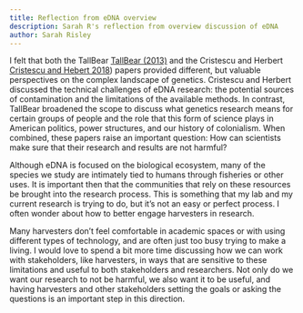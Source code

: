 ```yaml
---
title: Reflection from eDNA overview
description: Sarah R's reflection from overview discussion of eDNA
author: Sarah Risley
---
```


I felt that both the TallBear [TallBear (2013)](https://www.jstor.org/stable/43284191?seq=1) and the Cristescu and Herbert [Cristescu and Hebert 2018](https://www.annualreviews.org/doi/abs/10.1146/annurev-ecolsys-110617-062306)) papers provided different, but valuable perspectives on the complex landscape of genetics. Cristescu and Herbert discussed the technical challenges of eDNA research: the potential sources of contamination and the limitations of the available methods. In contrast, TallBear broadened the scope to discuss what genetics research means for certain groups of people and the role that this form of science plays in American politics, power structures, and our history of colonialism. When combined, these papers raise an important question: How can scientists make sure that their research and results are not harmful? 

Although eDNA is focused on the biological ecosystem, many of the species we study are intimately tied to humans through fisheries or other uses. It is important then that the communities that rely on these resources be brought into the research process. This is something that my lab and my current research is trying to do, but it’s not an easy or perfect process. I often wonder about how to better engage harvesters in research. 

Many harvesters don’t feel comfortable in academic spaces or with using different types of technology, and are often just too busy trying to make a living. I would love to spend a bit more time discussing how we can work with stakeholders, like harvesters, in ways that are sensitive to these limitations and useful to both stakeholders and researchers. Not only do we want our research to not be harmful, we also want it to be useful, and having harvesters and other stakeholders setting the goals or asking the questions is an important step in this direction.


